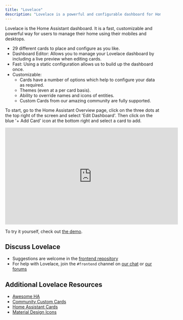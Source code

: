 ```yaml
---
title: "Lovelace"
description: "Lovelace is a powerful and configurable dashboard for Home Assistant."
---
```


Lovelace is the Home Assistant dashboard. It is a fast, customizable and powerful way for users to manage their home using their mobiles and desktops.

- 29 different cards to place and configure as you like.
- Dashboard Editor: Allows you to manage your Lovelace dashboard by including a live preview when editing cards.
- Fast: Using a static configuration allows us to build up the dashboard once.
- Customizable:
  - Cards have a number of options which help to configure your data as required.
  - Themes (even at a per card basis).
  - Ability to override names and icons of entities.
  - Custom Cards from our amazing community are fully supported.

To start, go to the Home Assistant Overview page, click on the three dots at the top right of the screen and select 'Edit Dashboard'. Then click on the blue '+ Add Card' icon at the bottom right and select a card to add.

<div class='videoWrapper'>
<iframe width="560" height="315" src="https://www.youtube.com/embed/XY3R0xI45wA" frameborder="0" allowfullscreen></iframe>
</div>

To try it yourself, check out [the demo](https://demo.home-assistant.io).

## Discuss Lovelace

- Suggestions are welcome in the [frontend repository](https://github.com/home-assistant/frontend/)
- For help with Lovelace, join the `#frontend` channel on [our chat](/join-chat/) or [our forums](https://community.home-assistant.io/c/projects/frontend)

## Additional Lovelace Resources

- [Awesome HA](https://www.awesome-ha.com/#lovelace-user-interface)
- [Community Custom Cards](https://github.com/custom-cards)
- [Home Assistant Cards](https://home-assistant-cards.bessarabov.com/)
- [Material Design Icons](https://materialdesignicons.com/tag/community)
